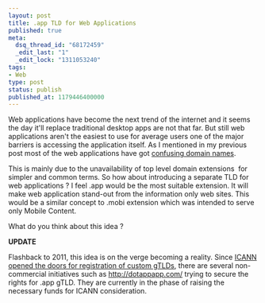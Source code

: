 ```yaml
---
layout: post
title: .app TLD for Web Applications
published: true
meta:
  dsq_thread_id: "68172459"
  _edit_last: "1"
  _edit_lock: "1311053240"
tags:
- Web
type: post
status: publish
published_at: 1179446400000
---
```

Web applications have become the next trend of the internet and it seems the day it'll replace traditional desktop apps are not that far. But still web applications aren't the easiest to use for average users one of the major barriers is accessing the application itself. As I mentioned in my previous post most of the web applications have got <a href="http://www.web2media.net/laktek/2007/05/14/confusing-web-20-domains/">confusing domain names</a>.

This is mainly due to the unavailability of top level domain extensions  for simpler and common terms. So how about introducing a separate TLD for web applications ? I feel .app would be the most suitable extension. It will make web application stand-out from the information only web sites. This would be a similar concept to .mobi extension which was intended to serve only Mobile Content.

What do you think about this idea ?

<strong>UPDATE</strong>

Flashback to 2011, this idea is on the verge becoming a reality. Since <a href="http://www.icann.org/en/announcements/announcement-05jul11-en.htm">ICANN opened the doors for registration of custom gTLDs</a>, there are several non-commercial initiatives such as http://dotappapp.com/ trying to secure the rights for .app gTLD. They are currently in the phase of raising the necessary funds for ICANN consideration.
